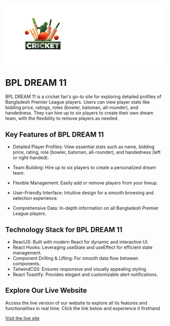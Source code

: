 <p align="center">
  <img src="./public/images/banner.png"/>
</p>

# BPL DREAM 11

BPL DREAM 11 is a cricket fan's go-to site for exploring detailed profiles of Bangladesh Premier League players. Users can view player stats like bidding price, ratings, roles (bowler, batsman, all-rounder), and handedness. They can hire up to six players to create their own dream team, with the flexibility to remove players as needed.

## Key Features of BPL DREAM 11

- Detailed Player Profiles: View essential stats such as name, bidding price, rating, role (bowler, batsman, all-rounder), and handedness (left or right-handed).

- Team Building: Hire up to six players to create a personalized dream team.

- Flexible Management: Easily add or remove players from your lineup.

- User-Friendly Interface: Intuitive design for a smooth browsing and selection experience.

- Comprehensive Data: In-depth information on all Bangladesh Premier League players.



## Technology Stack for BPL DREAM 11

- ReactJS: Built with modern React for dynamic and interactive UI.
- React Hooks: Leveraging useState and useEffect for efficient state management.
- Component Drilling & Lifting: For smooth data flow between components.
- TailwindCSS: Ensures responsive and visually appealing styling.
- React Toastify: Provides elegant and customizable alert notifications.

## Explore Our Live Website

Access the live version of our website to explore all its features and functionalities in real time. Click the link below and experience it firsthand

[Visit the live site](https://bpl-dream-11-da.netlify.app/)